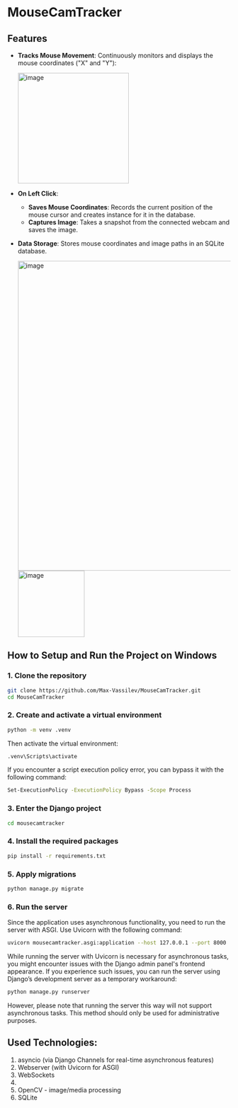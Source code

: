 # MouseCamTracker

## Features

- **Tracks Mouse Movement**: Continuously monitors and displays the mouse coordinates ("X" and "Y"):

  <img width="250" alt="image" src="https://github.com/user-attachments/assets/a0ccf2ff-18a0-4bc0-8ebd-9c346d115f3a">

- **On Left Click**:
  - **Saves Mouse Coordinates**: Records the current position of the mouse cursor and creates instance for it in the database.
  - **Captures Image**: Takes a snapshot from the connected webcam and saves the image.
- **Data Storage**: Stores mouse coordinates and image paths in an SQLite database.

    <img width="700" alt="image" src="https://github.com/user-attachments/assets/d263e8c1-daa3-4d51-878d-d95f0ff9837c">

    <img width="150" alt="image" src="https://github.com/user-attachments/assets/42023b9a-3f7d-4104-a7b4-5fd11d9b70d9">




## How to Setup and Run the Project on Windows

### 1. Clone the repository

```bash
git clone https://github.com/Max-Vassilev/MouseCamTracker.git
cd MouseCamTracker
```
### 2. Create and activate a virtual environment
```bash
python -m venv .venv
```
Then activate the virtual environment:
```bash
.venv\Scripts\activate
```
If you encounter a script execution policy error, you can bypass it with the following command:
```bash
Set-ExecutionPolicy -ExecutionPolicy Bypass -Scope Process
```
### 3. Enter the Django project
```bash
cd mousecamtracker
```
### 4. Install the required packages
```bash
pip install -r requirements.txt
```

### 5. Apply migrations
```bash
python manage.py migrate
```

### 6. Run the server
Since the application uses asynchronous functionality, you need to run the server with ASGI. Use Uvicorn with the following command:
```bash
uvicorn mousecamtracker.asgi:application --host 127.0.0.1 --port 8000
```
While running the server with Uvicorn is necessary for asynchronous tasks, you might encounter issues with the Django admin panel's frontend appearance. If you experience such issues, you can run the server using Django’s development server as a temporary workaround:
```bash
python manage.py runserver
```
However, please note that running the server this way will not support asynchronous tasks. This method should only be used for administrative purposes.


## Used Technologies:
1. asyncio (via Django Channels for real-time asynchronous features)
2. Webserver (with Uvicorn for ASGI)
3. WebSockets
4. 
5. OpenCV - image/media processing
6. SQLite
